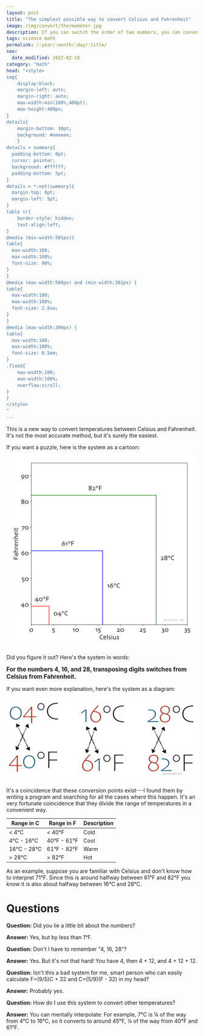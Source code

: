 ```yaml
---
layout: post
title: "The simplest possible way to convert Celsius and Fahrenheit"
image: /img/convert/thermometer.jpg
description: If you can switch the order of two numbers, you can convert temperatures.
tags: science math
permalink: /:year/:month/:day/:title/
seo:
  date_modified: 2022-02-18
category: "math"
head: "<style>
img{
    display:block;
    margin-left: auto;
    margin-right: auto;
    max-width:min(100%,400pt);
    max-height:400px;
}
details{
    margin-bottom: 10pt;
    background: #eeeeee;
    }
details > summary{
  padding-bottom: 0pt;
  cursor: pointer;
  background: #ffffff;
  padding-bottom: 5pt;
}
details > *:not(summary){
  margin-top: 0pt;
  margin-left: 5pt;
}
table tr{
    border-style: hidden;
    text-align:left;
}
@media (min-width:501px){
table{
  max-width:100;
  max-width:100%;
  font-size: 90%;
}
}
@media (max-width:500px) and (min-width:301px) {
table{
  max-width:100;
  max-width:100%;
  font-size: 2.8vw;
}
}
@media (max-width:300px) {
table{
  max-width:100;
  max-width:100%;
  font-size: 0.5em;
}
.fixed{
    max-width:100;
    max-width:100%;
    overflow:scroll;
}
}
</style>
"
---
```


This is a new way to convert temperatures between Celsius and Fahrenheit. It's not the most accurate method, but it's surely the easiest.

If you want a puzzle, here is the system as a cartoon:

![conversion as lines](/img/convert/convert.svg)

Did you figure it out? Here's the system in words:

<span style="font-size:110%; font-weight:bold;">For the numbers 4, 16, and 28, transposing digits switches from Celsius from Fahrenheit.</span>

If you want even more explanation, here's the system as a diagram:

![conversion as transposition](/img/convert/transpose.svg)

It's a coincidence that these conversion points exist---I found them by writing a program and searching for all the cases where this happen. It's an very fortunate coincidence that they divide the range of temperatures in a convenient way.

Range in C | Range in F | Description
-|-|-
< 4°C | < 40°F | Cold
4°C - 16°C | 40°F - 61°F | Cool
16°C - 28°C | 61°F - 82°F | Warm
> 28°C | > 82°F | Hot

As an example, suppose you are familiar with Celsius and don't know how to interpret 71°F. Since this is around halfway between 61°F and 82°F you know it is also about halfway between 16°C and 28°C.

# Questions

**Question:** Did you lie a little bit about the numbers?

**Answer:** Yes, but by less than 1°F.

**Question:** Don't I have to remember "4, 16, 28"?

**Answer:** Yes. But it's not that hard! You have 4, then 4 + 12, and 4 + 12 + 12.

**Question:** Isn't this a bad system for me, smart person who can easily calculate F=(9/5)C + 32 and C=(5/9)(F - 32) in my head?

**Answer:** Probably yes.

**Question:** How do I use this system to convert other temperatures?

**Answer:** You can mentally interpolate: For example, 7°C is ¼ of the way from 4°C to 16°C, so it converts to around 45°F, ¼ of the way from 40°F and 61°F.
